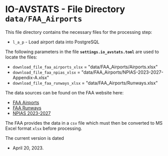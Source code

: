# IO-AVSTATS - File Directory **`data/FAA_Airports`**

This file directory contains the necessary files for the processing step:

- `l_a_p` - Load airport data into PostgreSQL

The following parameters in the file **`settings.io_avstats.toml`** are used to locate the files: 

- `download_file_faa_airports_xlsx` = "data/FAA_Airports/Airports.xlsx"
- `download_file_faa_npias_xlsx` = "data/FAA_Airports/NPIAS-2023-2027-Appendix-A.xlsx"
- `download_file_faa_runways_xlsx` = "data/FAA_Airports/Runways.xlsx"

The data sources can be found on the FAA website here:

- [FAA Airports](https://adds-faa.opendata.arcgis.com/datasets/faa::airports-1/explore?location=0.158824%2C-1.633886%2C2.00)
- [FAA Runways](https://adds-faa.opendata.arcgis.com/datasets/faa::runways/explore?location=0.059024%2C-1.628764%2C2.00)
- [NPIAS 2023-2027](https://www.faa.gov/airports/planning_capacity/npias/current/2023_NPIAS_Appendix_A)

The FAA provides the data in a `csv` file which must then be converted to MS Excel format `xlsx` before processing.

The current version is dated 

- April 20, 2023.